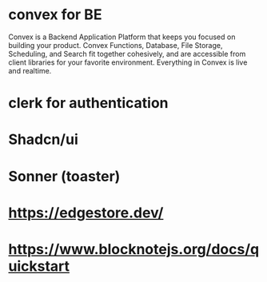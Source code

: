 
# convex for BE
Convex is a Backend Application Platform that keeps you focused on building your product. Convex Functions, Database, File Storage, Scheduling, and Search fit together cohesively, and are accessible from client libraries for your favorite environment. Everything in Convex is live and realtime.
# clerk for authentication
# Shadcn/ui
# Sonner (toaster)

# https://edgestore.dev/

# https://www.blocknotejs.org/docs/quickstart